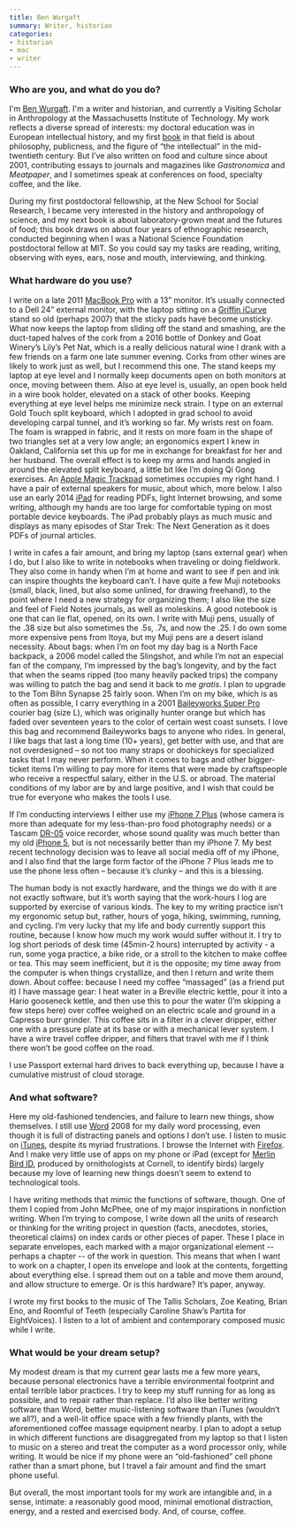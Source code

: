 ```yaml
---
title: Ben Wurgaft
summary: Writer, historian
categories:
- historian
- mac
- writer
---
```


### Who are you, and what do you do?

I'm [Ben Wurgaft](https://twitter.com/benwurgaft "Ben's Twitter account."). I'm a writer and historian, and currently a Visiting Scholar in Anthropology at the Massachusetts Institute of Technology. My work reflects a diverse spread of interests: my doctoral education was in European intellectual history, and my first [book](http://www.upenn.edu/pennpress/book/15457.html "Ben's book about public intellectuals.") in that field is about philosophy, publicness, and the figure of “the intellectual” in the mid-twentieth century. But I’ve also written on food and culture since about 2001, contributing essays to journals and magazines like _Gastronomica_ and _Meatpaper_, and I sometimes speak at conferences on food, specialty coffee, and the like.

During my first postdoctoral fellowship, at the New School for Social Research, I became very interested in the history and anthropology of science, and my next book is about laboratory-grown meat and the futures of food; this book draws on about four years of ethnographic research, conducted beginning when I was a National Science Foundation postdoctoral fellow at MIT. So you could say my tasks are reading, writing, observing with eyes, ears, nose and mouth, interviewing, and thinking.

### What hardware do you use?

I write on a late 2011 [MacBook Pro][macbook-pro] with a 13” monitor. It’s usually connected to a Dell 24” external monitor, with the laptop sitting on a [Griffin iCurve][icurve] stand so old (perhaps 2007) that the sticky pads have become unsticky. What now keeps the laptop from sliding off the stand and smashing, are the duct-taped halves of the cork from a 2016 bottle of Donkey and Goat Winery’s Lily’s Pet Nat, which is a really delicious natural wine I drank with a few friends on a farm one late summer evening. Corks from other wines are likely to work just as well, but I recommend this one. The stand keeps my laptop at eye level and I normally keep documents open on both monitors at once, moving between them. Also at eye level is, usually, an open book held in a wire book holder, elevated on a stack of other books. Keeping everything at eye level helps me minimize neck strain. I type on an external Gold Touch split keyboard, which I adopted in grad school to avoid developing carpal tunnel, and it’s working so far. My wrists rest on foam. The foam is wrapped in fabric, and it rests on more foam in the shape of two triangles set at a very low angle; an ergonomics expert I knew in Oakland, California set this up for me in exchange for breakfast for her and her husband. The overall effect is to keep my arms and hands angled in around the elevated split keyboard, a little bit like I’m doing Qi Gong exercises. An [Apple Magic Trackpad][magic-trackpad] sometimes occupies my right hand. I have a pair of external speakers for music, about which, more below. I also use an early 2014 [iPad][] for reading PDFs, light Internet browsing, and some writing, although my hands are too large for comfortable typing on most portable device keyboards. The iPad probably plays as much music and displays as many episodes of Star Trek: The Next Generation as it does PDFs of journal articles.
 
I write in cafes a fair amount, and bring my laptop (sans external gear) when I do, but I also like to write in notebooks when traveling or doing fieldwork. They also come in handy when I’m at home and want to see if pen and ink can inspire thoughts the keyboard can’t. I have quite a few Muji notebooks (small, black, lined, but also some unlined, for drawing freehand), to the point where I need a new strategy for organizing them; I also like the size and feel of Field Notes journals, as well as moleskins. A good notebook is one that can lie flat, opened, on its own. I write with Muji pens, usually of the .38 size but also sometimes the .5s, .7s, and now the .25. I do own some more expensive pens from Itoya, but my Muji pens are a desert island necessity. About bags: when I’m on foot my day bag is a North Face backpack, a 2006 model called the Slingshot, and while I’m not an especial fan of the company, I’m impressed by the bag’s longevity, and by the fact that when the seams ripped (too many heavily packed trips) the company was willing to patch the bag and send it back to me _gratis_. I plan to upgrade to the Tom Bihn Synapse 25 fairly soon. When I’m on my bike, which is as often as possible, I carry everything in a 2001 [Baileyworks Super Pro][super-pro] courier bag (size L), which was originally hunter orange but which has faded over seventeen years to the color of certain west coast sunsets. I love this bag and recommend Baileyworks bags to anyone who rides. In general, I like bags that last a long time (10+ years), get better with use, and that are not overdesigned – so not too many straps or doohickeys for specialized tasks that I may never perform. When it comes to bags and other bigger-ticket items I’m willing to pay more for items that were made by craftspeople who receive a respectful salary, either in the U.S. or abroad. The material conditions of my labor are by and large positive, and I wish that could be true for everyone who makes the tools I use.
 
If I’m conducting interviews I either use my [iPhone 7 Plus][iphone-7-plus] (whose camera is more than adequate for my less-than-pro food photography needs) or a Tascam [DR-05][] voice recorder, whose sound quality was much better than my old [iPhone 5][iphone-5], but is not necessarily better than my iPhone 7. My best recent technology decision was to leave all social media off of my iPhone, and I also find that the large form factor of the iPhone 7 Plus leads me to use the phone less often – because it’s clunky – and this is a blessing.
 
The human body is not exactly hardware, and the things we do with it are not exactly software, but it’s worth saying that the work-hours I log are supported by exercise of various kinds. The key to my writing practice isn’t my ergonomic setup but, rather, hours of yoga, hiking, swimming, running, and cycling. I’m very lucky that my life and body currently support this routine, because I know how much my work would suffer without it. I try to log short periods of desk time (45min-2 hours) interrupted by activity - a run, some yoga practice, a bike ride, or a stroll to the kitchen to make coffee or tea. This may seem inefficient, but it is the opposite; my time away from the computer is when things crystallize, and then I return and write them down. About coffee: because I need my coffee “massaged” (as a friend put it) I have massage gear: I heat water in a Breville electric kettle, pour it into a Hario gooseneck kettle, and then use this to pour the water (I’m skipping a few steps here) over coffee weighed on an electric scale and ground in a Capresso burr grinder. This coffee sits in a filter in a clever dripper, either one with a pressure plate at its base or with a mechanical lever system. I have a wire travel coffee dripper, and filters that travel with me if I think there won’t be good coffee on the road.
             
I use Passport external hard drives to back everything up, because I have a cumulative mistrust of cloud storage.

### And what software?

Here my old-fashioned tendencies, and failure to learn new things, show themselves. I still use [Word][] 2008 for my daily word processing, even though it is full of distracting panels and options I don’t use. I listen to music on [iTunes][], despite its myriad frustrations. I browse the Internet with [Firefox][]. And I make very little use of apps on my phone or iPad (except for [Merlin Bird ID][merlin-bird-id-ios], produced by ornithologists at Cornell, to identify birds) largely because my love of learning new things doesn’t seem to extend to technological tools.
 
I have writing methods that mimic the functions of software, though. One of them I copied from John McPhee, one of my major inspirations in nonfiction writing. When I’m trying to compose, I write down all the units of research or thinking for the writing project in question (facts, anecdotes, stories, theoretical claims) on index cards or other pieces of paper. These I place in separate envelopes, each marked with a major organizational element -- perhaps a chapter -- of the work in question. This means that when I want to work on a chapter, I open its envelope and look at the contents, forgetting about everything else. I spread them out on a table and move them around, and allow structure to emerge. Or is this hardware? It’s paper, anyway.  
 
I wrote my first books to the music of The Tallis Scholars, Zoe Keating, Brian Eno, and Roomful of Teeth (especially Caroline Shaw’s Partita for EightVoices). I listen to a lot of ambient and contemporary composed music while I write.
            
### What would be your dream setup?

My modest dream is that my current gear lasts me a few more years, because personal electronics have a terrible environmental footprint and entail terrible labor practices. I try to keep my stuff running for as long as possible, and to repair rather than replace. I’d also like better writing software than Word, better music-listening software than iTunes (wouldn’t we all?), and a well-lit office space with a few friendly plants, with the aforementioned coffee massage equipment nearby. I plan to adopt a setup in which different functions are disaggregated from my laptop so that I listen to music on a stereo and treat the computer as a word processor only, while writing. It would be nice if my phone were an “old-fashioned” cell phone rather than a smart phone, but I travel a fair amount and find the smart phone useful.
 
But overall, the most important tools for my work are intangible and, in a sense, intimate: a reasonably good mood, minimal emotional distraction, energy, and a rested and exercised body. And, of course, coffee.

[dr-05]: https://tascam.com/product/dr-05/ "A handheld audio recorder."
[firefox]: https://www.mozilla.org/en-US/firefox/new/ "A cross-platform open-source web browser."
[icurve]: https://www.amazon.com/Griffin-Technology-iCurve-Laptop-Stand/dp/B00007L6IA "A laptop stand."
[ipad]: https://www.apple.com/ipad/ "A tablet device."
[iphone-5]: https://en.wikipedia.org/wiki/IPhone_5 "A smartphone."
[iphone-7-plus]: https://en.wikipedia.org/wiki/IPhone_7 "A 5.5 inch iOS smartphone."
[itunes]: https://www.apple.com/itunes/ "A jukebox application and online store."
[macbook-pro]: https://www.apple.com/macbook-pro/ "A laptop."
[magic-trackpad]: https://en.wikipedia.org/wiki/Magic_Trackpad "A trackpad for desktop machines."
[merlin-bird-id-ios]: https://itunes.apple.com/us/app/merlin-bird-id-by-cornell/id773457673 "An app for identifying North American birds."
[super-pro]: https://baileyworks.com/shop/professional/super-pro.html "A messenger bag."
[word]: https://products.office.com/en-us/word "A document editor."
